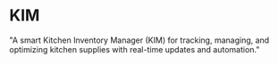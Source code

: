 # KIM
"A smart Kitchen Inventory Manager (KIM) for tracking, managing, and optimizing kitchen supplies with real-time updates and automation."
